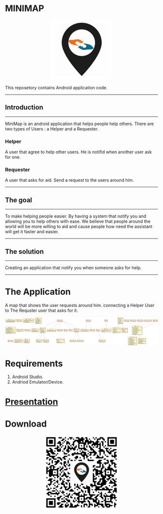 # MINIMAP

<p align="center">
     <img src = https://github.com/V-P-A-AppDev/MINIMAP/blob/main/images/minimaplogo.png?raw=true>
</p>



This reposetory contains Android application code.
___
## Introduction
---
MiniMap is an android application that helps people help others.
There are two types of Users : a Helper and a Requester. 

### Helper
A user that agree to help other users. He is notifid when another user ask for one.

### Requester 
A user that asks for aid. Send a request to the users around him.
___
## The goal 
___
To make helping people easier. 
By having a system that notify you and allowing you to help others with ease. We believe that people around the world will be more willing to aid and cause people how need the assistant will get it faster and easier.
___
## The solution
___
Creating an application that notify you when someone asks for help.
___
# The Application
A map that shows the user requests around him. connecting a Helper User to The Requster user that asks for it.



<p align="center">
     <img src="https://github.com/V-P-A-AppDev/MINIMAP/blob/main/images/uml_new.png"/>
</p>

# Requirements
1) Android Studio.
2) Andriod Emulator/Device.

 
# [Presentation](https://msmailarielac-my.sharepoint.com/:p:/g/personal/victor_kushnir_msmail_ariel_ac_il/EdhkGbq8O-5DoIcfoqL36XkBbUXIB7PH6bX5yjof0yC0cA?e=IkeI68)

# Download

<p align="center">
     <img src="https://github.com/V-P-A-AppDev/MINIMAP/blob/main/Release/27.12.2021/qr-code.png" width="250" height="250">
</p>







